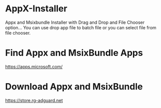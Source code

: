# AppX-Installer
Appx and Msixbundle Installer with Drag and Drop and File Chooser option... You can use drop app file to batch file or you can select file from file chooser.

# Find Appx and MsixBundle Apps
https://apps.microsoft.com/

# Download Appx and MsixBundle
https://store.rg-adguard.net
